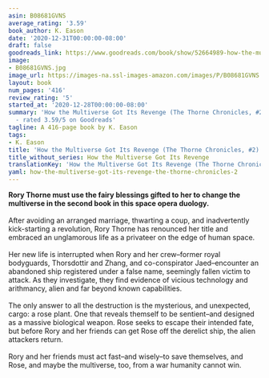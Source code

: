```yaml
---
asin: B08681GVNS
average_rating: '3.59'
book_author: K. Eason
date: '2020-12-31T00:00:00-08:00'
draft: false
goodreads_link: https://www.goodreads.com/book/show/52664989-how-the-multiverse-got-its-revenge
image:
- B08681GVNS.jpg
image_url: https://images-na.ssl-images-amazon.com/images/P/B08681GVNS.01._SCLZZZZZZZ.jpg
layout: book
num_pages: '416'
review_rating: '5'
started_at: '2020-12-28T00:00:00-08:00'
summary: 'How the Multiverse Got Its Revenge (The Thorne Chronicles, #2) by K. Eason
  - rated 3.59/5 on Goodreads'
tagline: A 416-page book by K. Eason
tags:
- K. Eason
title: 'How the Multiverse Got Its Revenge (The Thorne Chronicles, #2)'
title_without_series: How the Multiverse Got Its Revenge
translationKey: 'How the Multiverse Got Its Revenge (The Thorne Chronicles, #2)'
yaml: how-the-multiverse-got-its-revenge-the-thorne-chronicles-2
---
```


<b>Rory Thorne must use the fairy blessings gifted to her to change the multiverse in the second book in this space opera duology.</b><br /><br />After avoiding an arranged marriage, thwarting a coup, and inadvertently kick-starting a revolution, Rory Thorne has renounced her title and embraced an unglamorous life as a privateer on the edge of human space.<br /><br />Her new life is interrupted when Rory and her crew–former royal bodyguards, Thorsdottir and Zhang, and co-conspirator Jaed–encounter an abandoned ship registered under a false name, seemingly fallen victim to attack. As they investigate, they find evidence of vicious technology and arithmancy, alien and far beyond known capabilities.<br /><br />The only answer to all the destruction is the mysterious, and unexpected, cargo: a rose plant. One that reveals themself to be sentient–and designed as a massive biological weapon. Rose seeks to escape their intended fate, but before Rory and her friends can get Rose off the derelict ship, the alien attackers return.<br /><br />Rory and her friends must act fast–and wisely–to save themselves, and Rose, and maybe the multiverse, too, from a war humanity cannot win.